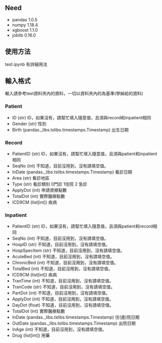 ## Need
* pandas 1.0.5
* numpy 1.18.4
* xgboost 1.1.0
* joblib 0.16.0

## 使用方法
test.ipynb 有詳細用法

## 輸入格式
輸入請參考test資料夾內的資料，一切以資料夾內的為基準(學姊給的資料)

### Patient

* ID (str) ID，如果沒有，請幫忙填入隨意值，且須與record和inpatient相同
* Gender (str) 性別
* Birth (pandas._libs.tslibs.timestamps.Timestamp)  出生日期

### Record

* PatientID  (str)      ID，如果沒有，請幫忙填入隨意值，且須與patient和inpatient相同
* SeqNo           (int)     不知道，目前沒用到，沒有請填空值。
* InDate          (pandas._libs.tslibs.timestamps.Timestamp) 看診日期
* Area            (str)      看診地區
* Type (str)      看診類別  0門診 1住院 2 急診
* ApplyDot        (int)         申請資療點數
* TotalDot       (int)        實際醫療點數
* ICD9CM         (list[int])   疾病

### Inpatient

* PatientID            (str)      ID，如果沒有，請幫忙填入隨意值，且須與patient和record相同
* SeqNo               (int) 不知道，目前沒用到，沒有請填空值。
*   HospID               (str)      不知道，目前沒用到，沒有請填空值。
*   HospSpecItem         (str)      不知道，目前沒用到，沒有請填空值。
*   AcuteBed             (int)        不知道，目前沒用到，沒有請填空值。
*   ChronicBed           (int)        不知道，目前沒用到，沒有請填空值。
*   TotalBed             (int)        不知道，目前沒用到，沒有請填空值。
*   ICD9CM              (list[int]) 疾病
*   TranTime            (int) 不知道，目前沒用到，沒有請填空值。
*   TranCode             (str)       不知道，目前沒用到，沒有請填空值。
*  PartDot             (int)        不知道，目前沒用到，沒有請填空值。
*  ApplyDot            (int)         不知道，目前沒用到，沒有請填空值。
*  DayDot              (float)       不知道，目前沒用到，沒有請填空值。
*  TotalDot            (int)        實際醫療點數
*  InDate             (pandas._libs.tslibs.timestamps.Timestamp)  住(進)院日期
*  OutDate            (pandas._libs.tslibs.timestamps.Timestamp) 出院日期
*  InAge               (int) 不知道，目前沒用到，沒有請填空值。
*  Drug               (list[int]) 用藥
